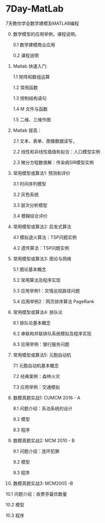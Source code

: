 # 7Day-MatLab
7天教你学会数学建模及MATLAB编程

0. 数学模型的应用举例，课程说明。

   0.1 数学建模商业应用
   
   0.2 课程说明
   
1. Matlab 快速入门: 

   1.1 矩阵和数组运算
   
   1.2 常用函数
   
   1.3 控制结构语句
   
   1.4 M 文件与函数
   
   1.5 二维、三维作图
   
2. Matlab 提高：

   2.1 文本、表单、图像数据读写，
   
   2.2 线性和非线性插值和拟合：人口模型实例
   
   2.3 微分方程数值解：传染病SIR模型实例
   
3. 常用模型或算法1: 预测和评价

   3.1 时间序列模型
   
   3.2 灰色系统
   
   3.3 层次分析模型
   
   3.4 模糊综合评价
   
4. 常用模型或算法2: 启发式算法

   4.1 模拟退火算法：TSP问题实例
   
   4.2 遗传算法：TSP问题实例
   
5. 常用模型或算法3: 图论与网络

   5.1 图论基本概念
   
   5.2 常用算法及程序实现
   
   5.3 应用举例1：灾情巡视路径问题
   
   5.4 应用举例2：网页排序算法 PageRank
   
6. 常用模型或算法4: 排队论

   6.1 排队论基本概念
   
   6.2 串联和并联排队系统模拟及程序实现
   
   6.3 应用举例：银行服务问题
   
7. 常用模型或算法5: 元胞自动机

   7.1 元胞自动机基本概念
   
   7.2 经典案例：森林火灾
   
   7.3 应用举例：交通模拟
   
8. 数模真题实战1: CUMCM 2016 - A 

   8.1 问题介绍：系泊系统的设计
   
   8.2 模型
   
   8.3 程序
   
9. 数模真题实战2: MCM 2010 - B

   9.1 问题介绍：连环犯罪
   
   9.2 模型
   
   9.3 程序
   
10. 数模真题实战3: MCM2005 -B

   10.1 问题介绍：收费亭最优数量
   
   10.2 模型
   
   10.3 程序
